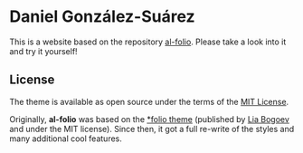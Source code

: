 # **Daniel** González-Suárez

This is a website based on the repository [al-folio](https://github.com/alshedivat/al-folio). Please take a look into it and try it yourself! 


## License

The theme is available as open source under the terms of the [MIT License](https://github.com/alshedivat/al-folio/blob/master/LICENSE).

Originally, **al-folio** was based on the [\*folio theme](https://github.com/bogoli/-folio) (published by [Lia Bogoev](https://liabogoev.com) and under the MIT license). Since then, it got a full re-write of the styles and many additional cool features.